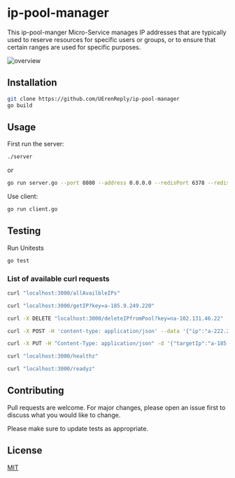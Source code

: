 # ip-pool-manager

This ip-pool-manger Micro-Service manages IP addresses that are typically used to reserve resources for specific users or groups, or to ensure that certain ranges are used for specific purposes.

![overview](https://github.com/UErenReply/ip-pool-manager/blob/main/documentation/ipPool.jpg)

## Installation

```bash
git clone https://github.com/UErenReply/ip-pool-manager
go build
```

## Usage

First run the server:

```bash
./server
```

or

```bash
go run server.go --port 8080 --address 0.0.0.0 --redisPort 6378 --redisAddress 0.0.0.0
```

Use client:

```bash
go run client.go
```

## Testing

Run Unitests

```bash
go test
```

### List of available curl requests

```bash
curl "localhost:3000/allAvailbleIPs"

curl "localhost:3000/getIP?key=a-185.9.249.220"

curl -X DELETE "localhost:3000/deleteIPfromPool?key=na-102.131.46.22"

curl -X POST -H 'content-type: application/json' --data '{"ip":"a-222.2.222.222","detail":{"MACaddress":"89-43-5F-60-DC-76","leaseTime":"2021-12-13T11:11:52.106975Z","available":true}}' http://localhost:3000/addIPtoPool

curl -X PUT -H "Content-Type: application/json" -d '{"targetIp":"a-185.9.249.220","ip":"na-185.9.249.220","detail":{"MACaddress":"11-11-11-11-11-","leaseTime":"2021-12-13T11:11:52.106975Z","available":true}}' http://localhost:3000/createNewIPpool

curl "localhost:3000/healthz"

curl "localhost:3000/readyz"
```

## Contributing

Pull requests are welcome. For major changes, please open an issue first to discuss what you would like to change.

Please make sure to update tests as appropriate.

## License

[MIT](https://choosealicense.com/licenses/mit/)
